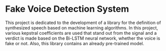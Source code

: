 # Fake Voice Detection System
 This project is dedicated to the development of a library for the definition of synthesized speech based on machine learning algorithms.
 In this project, various kepstral coefficients are used that stand out from the signal and a verdict is made based on the Bi-LSTM neural network, whether the voice is fake or not.
 Also, this library contains an already pre-trained model.
